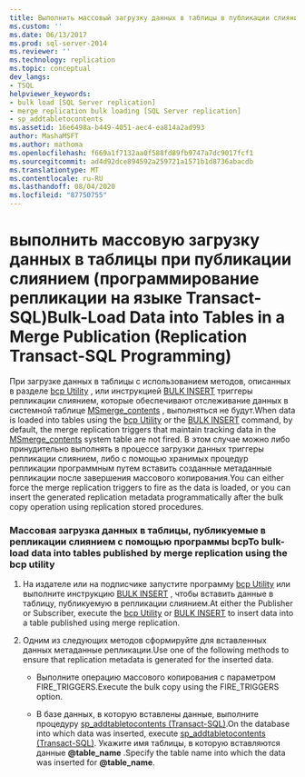 ```yaml
---
title: Выполнить массовый загрузку данных в таблицы в публикации слиянием (программирование репликации на языке Transact-SQL) | Документация Майкрософт
ms.custom: ''
ms.date: 06/13/2017
ms.prod: sql-server-2014
ms.reviewer: ''
ms.technology: replication
ms.topic: conceptual
dev_langs:
- TSQL
helpviewer_keywords:
- bulk load [SQL Server replication]
- merge replication bulk loading [SQL Server replication]
- sp_addtabletocontents
ms.assetid: 16e6498a-b449-4051-aec4-ea814a2ad993
author: MashaMSFT
ms.author: mathoma
ms.openlocfilehash: f669a1f7132aa0f588fd89fb9747a7dc9017fcf1
ms.sourcegitcommit: ad4d92dce894592a259721a1571b1d8736abacdb
ms.translationtype: MT
ms.contentlocale: ru-RU
ms.lasthandoff: 08/04/2020
ms.locfileid: "87750755"
---
```

# <a name="bulk-load-data-into-tables-in-a-merge-publication-replication-transact-sql-programming"></a><span data-ttu-id="23f44-102">выполнить массовую загрузку данных в таблицы при публикации слиянием (программирование репликации на языке Transact-SQL)</span><span class="sxs-lookup"><span data-stu-id="23f44-102">Bulk-Load Data into Tables in a Merge Publication (Replication Transact-SQL Programming)</span></span>
  <span data-ttu-id="23f44-103">При загрузке данных в таблицы с использованием методов, описанных в разделе [bcp Utility](../../tools/bcp-utility.md) , или инструкцией [BULK INSERT](/sql/t-sql/statements/bulk-insert-transact-sql) триггеры репликации слиянием, которые обеспечивают отслеживание данных в системной таблице [MSmerge_contents](/sql/relational-databases/system-tables/msmerge-contents-transact-sql) , выполняться не будут.</span><span class="sxs-lookup"><span data-stu-id="23f44-103">When data is loaded into tables using the [bcp Utility](../../tools/bcp-utility.md) or the [BULK INSERT](/sql/t-sql/statements/bulk-insert-transact-sql) command, by default, the merge replication triggers that maintain tracking data in the [MSmerge_contents](/sql/relational-databases/system-tables/msmerge-contents-transact-sql) system table are not fired.</span></span> <span data-ttu-id="23f44-104">В этом случае можно либо принудительно выполнять в процессе загрузки данных триггеры репликации слиянием, либо с помощью хранимых процедур репликации программным путем вставить созданные метаданные репликации после завершения массового копирования.</span><span class="sxs-lookup"><span data-stu-id="23f44-104">You can either force the merge replication triggers to fire as the data is loaded, or you can insert the generated replication metadata programmatically after the bulk copy operation using replication stored procedures.</span></span>  
  
### <a name="to-bulk-load-data-into-tables-published-by-merge-replication-using-the-bcp-utility"></a><span data-ttu-id="23f44-105">Массовая загрузка данных в таблицы, публикуемые в репликации слиянием с помощью программы bcp</span><span class="sxs-lookup"><span data-stu-id="23f44-105">To bulk-load data into tables published by merge replication using the bcp utility</span></span>  
  
1.  <span data-ttu-id="23f44-106">На издателе или на подписчике запустите программу [bcp Utility](../../tools/bcp-utility.md) или выполните инструкцию [BULK INSERT](/sql/t-sql/statements/bulk-insert-transact-sql) , чтобы вставить данные в таблицу, публикуемую в репликации слиянием.</span><span class="sxs-lookup"><span data-stu-id="23f44-106">At either the Publisher or Subscriber, execute the [bcp Utility](../../tools/bcp-utility.md) or [BULK INSERT](/sql/t-sql/statements/bulk-insert-transact-sql) to insert data into a table published using merge replication.</span></span>  
  
2.  <span data-ttu-id="23f44-107">Одним из следующих методов сформируйте для вставленных данных метаданные репликации.</span><span class="sxs-lookup"><span data-stu-id="23f44-107">Use one of the following methods to ensure that replication metadata is generated for the inserted data.</span></span>  
  
    -   <span data-ttu-id="23f44-108">Выполните операцию массового копирования с параметром FIRE_TRIGGERS.</span><span class="sxs-lookup"><span data-stu-id="23f44-108">Execute the bulk copy using the FIRE_TRIGGERS option.</span></span>  
  
    -   <span data-ttu-id="23f44-109">В базе данных, в которую вставлены данные, выполните процедуру [sp_addtabletocontents (Transact-SQL)](/sql/relational-databases/system-stored-procedures/sp-addtabletocontents-transact-sql).</span><span class="sxs-lookup"><span data-stu-id="23f44-109">On the database into which data was inserted, execute [sp_addtabletocontents &#40;Transact-SQL&#41;](/sql/relational-databases/system-stored-procedures/sp-addtabletocontents-transact-sql).</span></span> <span data-ttu-id="23f44-110">Укажите имя таблицы, в которую вставляются данные **@table_name** .</span><span class="sxs-lookup"><span data-stu-id="23f44-110">Specify the table name into which the data was inserted for **@table_name**.</span></span>  
  
  
